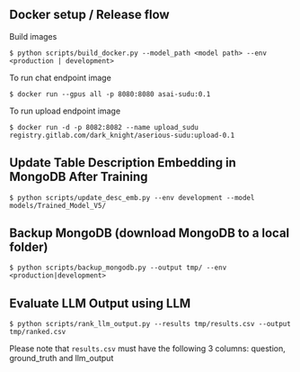 ## Docker setup / Release flow
Build images
```
$ python scripts/build_docker.py --model_path <model path> --env <production | development>
```

To run chat endpoint image
```
$ docker run --gpus all -p 8080:8080 asai-sudu:0.1
```

To run upload endpoint image
```
$ docker run -d -p 8082:8082 --name upload_sudu registry.gitlab.com/dark_knight/aserious-sudu:upload-0.1
```

## Update Table Description Embedding in MongoDB After Training
```
$ python scripts/update_desc_emb.py --env development --model models/Trained_Model_V5/
```

## Backup MongoDB (download MongoDB to a local folder)
```
$ python scripts/backup_mongodb.py --output tmp/ --env <production|development>
```

## Evaluate LLM Output using LLM
```
$ python scripts/rank_llm_output.py --results tmp/results.csv --output tmp/ranked.csv
```
Please note that `results.csv` must have the following 3 columns: question, ground_truth and llm_output